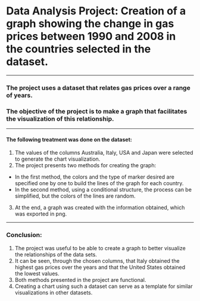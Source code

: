 # Data Analysis Project: Creation of a graph showing the change in gas prices between 1990 and 2008 in the countries selected in the dataset.  
---
### The project uses a dataset that relates gas prices over a range of years.  
### The objective of the project is to make a graph that facilitates the visualization of this relationship.  
---
#### The following treatment was done on the dataset:  
1. The values of the columns Australia, Italy, USA and Japan were selected to generate the chart visualization.  
2. The project presents two methods for creating the graph:  
  * In the first method, the colors and the type of marker desired are specified one by one to build the lines of the graph for each country.  
  * In the second method, using a conditional structure, the process can be simplified, but the colors of the lines are random.
3. At the end, a graph was created with the information obtained, which was exported in png.  
---
### **Conclusion:**  
1. The project was useful to be able to create a graph to better visualize the relationships of the data sets.  
2. It can be seen, through the chosen columns, that Italy obtained the highest gas prices over the years and that the United States obtained the lowest values.  
3. Both methods presented in the project are functional.  
4. Creating a chart using such a dataset can serve as a template for similar visualizations in other datasets.  